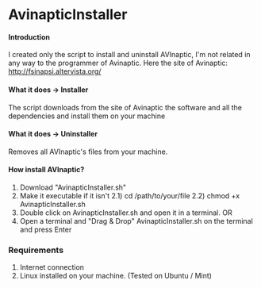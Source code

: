 ﻿# AvinapticInstaller

#### Introduction
I created only the script to install and uninstall AVInaptic, I'm not related in any way to the programmer of Avinaptic.
Here the site of Avinaptic: http://fsinapsi.altervista.org/

#### What it does -> Installer
The script downloads from the site of Avinaptic the software and all the dependencies and install them on your machine

#### What it does -> Uninstaller
Removes all AVInaptic's files from your machine.

#### How install AVInaptic?

1) Download "AvinapticInstaller.sh"
2) Make it executable if it isn't
    2.1) cd /path/to/your/file
    2.2) chmod +x AvinapticInstaller.sh
3) Double click on AvinapticInstaller.sh and open it in a terminal.
	OR 
3) Open a terminal and "Drag & Drop" AvinapticInstaller.sh on the terminal and press Enter

### Requirements

1) Internet connection
2) Linux installed on your machine. (Tested on Ubuntu / Mint)
